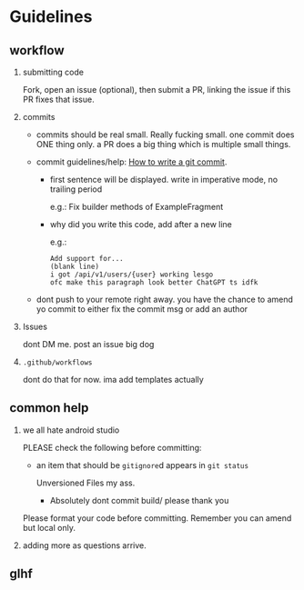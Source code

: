 # Guidelines

## workflow

1. submitting code

    Fork, open an issue (optional), then submit a PR, linking the issue if this PR fixes that issue.

2. commits

   - commits should be real small. Really fucking small. one commit does ONE thing only. a PR does a
     big thing which is multiple small things.
   - commit guidelines/help: [How to write a git commit](https://cbea.ms/git-commit/).
       - first sentence will be displayed. write in imperative mode, no trailing period

         e.g.: Fix builder methods of ExampleFragment

       - why did you write this code, add after a new line

         e.g.:
         ```
         Add support for...
         (blank line)
         i got /api/v1/users/{user} working lesgo
         ofc make this paragraph look better ChatGPT ts idfk
         ```

   - dont push to your remote right away. you have the chance to amend yo commit to either fix the
     commit msg or add an author

3. Issues

    dont DM me. post an issue big dog

4. `.github/workflows`
    
    dont do that for now. ima add templates actually

## common help

1. we all hate android studio

    PLEASE check the following before committing:
    
    - an item that should be `gitignore`d appears in `git status`
    
      Unversioned Files my ass.
    
        - Absolutely dont commit build/ please thank you
    
    Please format your code before committing. Remember you can amend but local only.

2. adding more as questions arrive.

## glhf
